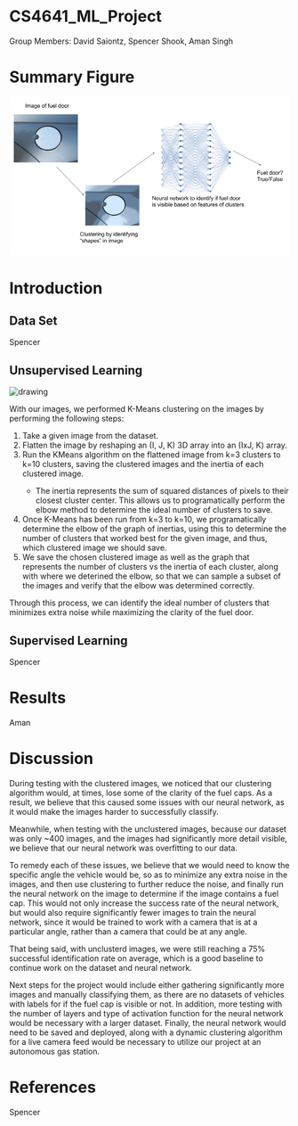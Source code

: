# CS4641_ML_Project

Group Members: David Saiontz, Spencer Shook, Aman Singh

# Summary Figure

<img src="FinalReportSummaryFigure.png" alt="drawing" style="width:600px;"/>

# Introduction

## Data Set
Spencer

## Unsupervised Learning

<img src="UnsupervisedProgressImage.PNG" alt="drawing" style="width:600px;"/>

With our images, we performed K-Means clustering on the images by performing the following steps:

<ol>
<li>Take a given image from the dataset.</li>
<li>Flatten the image by reshaping an (I, J, K) 3D array into an (IxJ, K) array.</li>
<li>Run the KMeans algorithm on the flattened image from k=3 clusters to k=10 clusters, saving the clustered images and the inertia of each clustered image.</li>
<ul>
<li>The inertia represents the sum of squared distances of pixels to their closest cluster center. This allows us to programatically perform the elbow method to determine the ideal number of clusters to save.</li>
</ul>
<li>Once K-Means has been run from k=3 to k=10, we programatically determine the elbow of the graph of inertias, using this to determine the number of clusters that worked best for the given image, and thus, which clustered image we should save.</li>
<li>We save the chosen clustered image as well as the graph that represents the number of clusters vs the inertia of each cluster, along with where we deterined the elbow, so that we can sample a subset of the images and verify that the elbow was determined correctly.</li>
</ol>

Through this process, we can identify the ideal number of clusters that minimizes extra noise while maximizing the clarity of the fuel door.

## Supervised Learning
Spencer

# Results
Aman

# Discussion

During testing with the clustered images, we noticed that our clustering algorithm would, at times, lose some of the clarity of the fuel caps. As a result, we believe that this caused some issues with our neural network, as it would make the images harder to successfully classify.

Meanwhile, when testing with the unclustered images, because our dataset was only ~400 images, and the images had significantly more detail visible, we believe that our neural network was overfitting to our data.

To remedy each of these issues, we believe that we would need to know the specific angle the vehicle would be, so as to minimize any extra noise in the images, and then use clustering to further reduce the noise, and finally run the neural network on the image to determine if the image contains a fuel cap. This would not only increase the success rate of the neural network, but would also require significantly fewer images to train the neural network, since it would be trained to work with a camera that is at a particular angle, rather than a camera that could be at any angle.

That being said, with unclusterd images, we were still reaching a 75% successful identification rate on average, which is a good baseline to continue work on the dataset and neural network.

Next steps for the project would include either gathering significantly more images and manually classifying them, as there are no datasets of vehicles with labels for if the fuel cap is visible or not. In addition, more testing with the number of layers and type of activation function for the neural network would be necessary with a larger dataset. Finally, the neural network would need to be saved and deployed, along with a dynamic clustering algorithm for a live camera feed would be necessary to utilize our project at an autonomous gas station.

# References
Spencer

